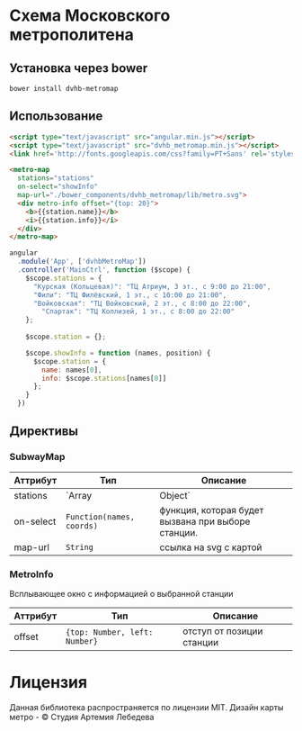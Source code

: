 # Схема Московского метрополитена

## Установка через bower

	bower install dvhb-metromap

## Использование

```html
<script type="text/javascript" src="angular.min.js"></script>
<script type="text/javascript" src="dvhb_metromap.min.js"></script>
<link href='http://fonts.googleapis.com/css?family=PT+Sans' rel='stylesheet' type='text/css'>
```
```html
<metro-map 
  stations="stations" 
  on-select="showInfo" 
  map-url="./bower_components/dvhb_metromap/lib/metro.svg">
  <div metro-info offset="{top: 20}">
    <b>{{station.name}}</b>
    <i>{{station.info}}</i>
  </div>
</metro-map>
```

```js
angular
  .module('App', ['dvhbMetroMap'])
  .controller('MainCtrl', function ($scope) {
    $scope.stations = {
      "Курская (Кольцевая)": "ТЦ Атриум, 3 эт., с 9:00 до 21:00",
      "Фили": "ТЦ Филёвский, 1 эт., с 10:00 до 21:00",
      "Войковская": "ТЦ Войковский, 2 эт., с 8:00 до 22:00",
        "Спартак": "ТЦ Коллизей, 1 эт., с 8:00 до 22:00"
    };
  
    $scope.station = {};

    $scope.showInfo = function (names, position) {
      $scope.station = {
        name: names[0], 
        info: $scope.stations[names[0]]
      };
    }
  })
```

## Директивы

### SubwayMap


Аттрибут | Тип | Описание 
---------|-----|---------
stations | `Array<String> | Object` | список активных (доступных для выбора) станций. Может быть массивом с именами станций или объектом, где каждый ключ является названием станции
on-select | `Function(names, coords)` | функция, которая будет вызвана при выборе станции. 
map-url | `String` | ссылка на svg с картой

### MetroInfo

Всплывающее окно с информацией о выбранной станции

Аттрибут | Тип | Описание
---------|-----|-----------
offset|`{top: Number, left: Number}`| отступ от позиции станции

# Лицензия
Данная библиотека распространяется по лицензии MIT. 
Дизайн карты метро - © Студия Артемия Лебедева